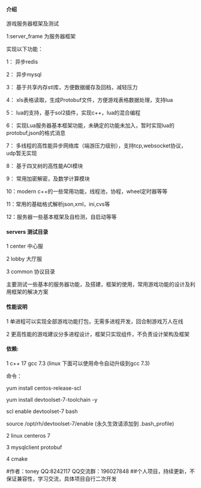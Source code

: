 #### 介绍
游戏服务器框架及测试

1:server_frame 为服务器框架

实现以下功能：

1： 异步redis

2： 异步mysql

3： 基于共享内存stl库，方便数据缓存及回档，减轻压力

4： xls表格读取，生成Protobuf文件，方便游戏表格数据处理，支持lua

5： lua的支持，基于sol2插件，实现c++，lua的混合编程

6： 实现Lua服务器基本框架功能，未确定的功能未加入，暂时实现lua的protobuf,json的格式消息

7： 多线程的高性能异步网络库（端游压力级别），支持tcp,websocket协议，udp暂无实现

8： 基于四叉树的高性能AOI模块

9： 常用加密解密，及数学计算模块

10：modern c++的一些常用功能，线程池，协程，wheel定时器等等

11：常用的基础格式解析json,xml，ini,cvs等

12：服务器一些基本框架及自检测，自启动等等


#### servers 测试目录
1 center 中心服

2 lobby  大厅服

3 common 协议目录

主要测试一些基本的服务器功能，及搭建，框架的使用，常用游戏功能的设计及利用框架的解决方案

#### 性能说明

1 单进程可以实现全部游戏功能打包，无需多进程开发，回合制游戏万人在线

2 更高性能的游戏建议分多进程设计，框架只实现组件，不负责设计架构及框架

#### 依赖:
1 c++ 17 gcc 7.3 (linux 下面可以使用命令自动升级到gcc 7.3)

命令：

yum install centos-release-scl

yum install devtoolset-7-toolchain -y

scl enable devtoolset-7 bash

source /opt/rh/devtoolset-7/enable (永久生效请添加到 .bash_profile)

2 linux centeros 7

3 mysqlclient protobuf 

4 cmake


#作者：toney QQ:8242117 QQ交流群：196027848
##个人项目，持续更新，不保证兼容性，学习交流，具体项目自行二次开发



